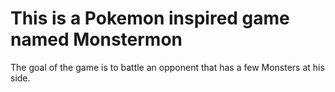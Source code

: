 # This is a Pokemon inspired game named Monstermon

The goal of the game is to battle an opponent that has a few Monsters at his side.
